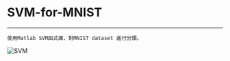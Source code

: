 # SVM-for-MNIST
---
```
使用Matlab SVM函式庫，對MNIST dataset 進行分類。
```
![SVM](https://i.imgur.com/VUIznyZ.png)
